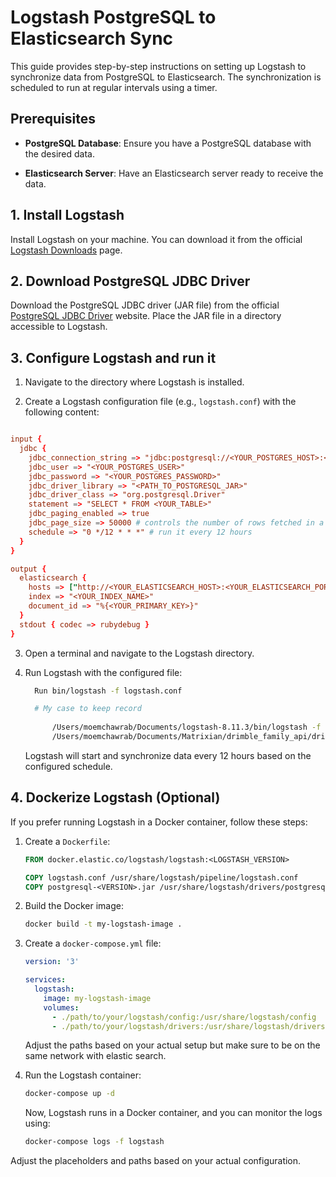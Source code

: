 # Logstash PostgreSQL to Elasticsearch Sync

This guide provides step-by-step instructions on setting up Logstash to synchronize data from PostgreSQL to Elasticsearch. The synchronization is scheduled to run at regular intervals using a timer.

## Prerequisites

- **PostgreSQL Database**: Ensure you have a PostgreSQL database with the desired data.

- **Elasticsearch Server**: Have an Elasticsearch server ready to receive the data.

## 1. Install Logstash

Install Logstash on your machine. You can download it from the official [Logstash Downloads](https://www.elastic.co/downloads/logstash) page.

## 2. Download PostgreSQL JDBC Driver

Download the PostgreSQL JDBC driver (JAR file) from the official [PostgreSQL JDBC Driver](https://jdbc.postgresql.org/) website. Place the JAR file in a directory accessible to Logstash.

## 3. Configure Logstash and run it


1. Navigate to the directory where Logstash is installed.

2. Create a Logstash configuration file (e.g., `logstash.conf`) with the following content:

```conf

input {
  jdbc {
    jdbc_connection_string => "jdbc:postgresql://<YOUR_POSTGRES_HOST>:<YOUR_POSTGRES_PORT>/<YOUR_DATABASE>"
    jdbc_user => "<YOUR_POSTGRES_USER>"
    jdbc_password => "<YOUR_POSTGRES_PASSWORD>"
    jdbc_driver_library => "<PATH_TO_POSTGRESQL_JAR>"
    jdbc_driver_class => "org.postgresql.Driver"
    statement => "SELECT * FROM <YOUR_TABLE>"
    jdbc_paging_enabled => true
    jdbc_page_size => 50000 # controls the number of rows fetched in a single query to PostgreSQL
    schedule => "0 */12 * * *" # run it every 12 hours
  }
}

output {
  elasticsearch {
    hosts => ["http://<YOUR_ELASTICSEARCH_HOST>:<YOUR_ELASTICSEARCH_PORT>"]
    index => "<YOUR_INDEX_NAME>"
    document_id => "%{<YOUR_PRIMARY_KEY>}"
  }
  stdout { codec => rubydebug }
}
```
3. Open a terminal and navigate to the Logstash directory.

4. Run Logstash with the configured file:

    ```bash
      Run bin/logstash -f logstash.conf

      # My case to keep record
      
          /Users/moemchawrab/Documents/logstash-8.11.3/bin/logstash -f 
          /Users/moemchawrab/Documents/Matrixian/drimble_family_api/drimble_logstash/logstash-config.conf
    
    ```

    Logstash will start and synchronize data every 12 hours based on the configured schedule.

## 4. Dockerize Logstash (Optional)

If you prefer running Logstash in a Docker container, follow these steps:

1. Create a `Dockerfile`:

    ```Dockerfile
    FROM docker.elastic.co/logstash/logstash:<LOGSTASH_VERSION>

    COPY logstash.conf /usr/share/logstash/pipeline/logstash.conf
    COPY postgresql-<VERSION>.jar /usr/share/logstash/drivers/postgresql-<VERSION>.jar
    ```

2. Build the Docker image:

    ```bash
    docker build -t my-logstash-image .
    ```

3. Create a `docker-compose.yml` file:

    ```yaml
    version: '3'

    services:
      logstash:
        image: my-logstash-image
        volumes:
          - ./path/to/your/logstash/config:/usr/share/logstash/config
          - ./path/to/your/logstash/drivers:/usr/share/logstash/drivers
    ```

    Adjust the paths based on your actual setup but make sure to be on the same network with elastic search.

4. Run the Logstash container:

    ```bash
    docker-compose up -d
    ```

    Now, Logstash runs in a Docker container, and you can monitor the logs using:

    ```bash
    docker-compose logs -f logstash
    ```

Adjust the placeholders and paths based on your actual configuration.